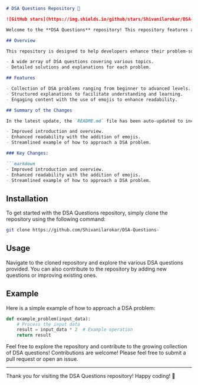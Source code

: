```markdown
# DSA Questions Repository 🎉

![GitHub stars](https://img.shields.io/github/stars/Shivanilarokar/DSA-Questions-) ![GitHub forks](https://img.shields.io/github/forks/Shivanilarokar/DSA-Questions-) ![GitHub issues](https://img.shields.io/github/issues/Shivanilarokar/DSA-Questions-)

Welcome to the **DSA Questions** repository! This repository features a comprehensive collection of Data Structures and Algorithms (DSA) questions designed to help developers enhance their problem-solving skills.

## Overview

This repository is designed to help developers enhance their problem-solving skills through:

- A wide array of DSA questions covering various topics.
- Detailed solutions and explanations for each problem.

## Features

- Collection of DSA problems ranging from beginner to advanced levels.
- Structured explanations to facilitate understanding and learning.
- Engaging content with the use of emojis to enhance readability.

## Summary of the Changes

In the latest update, the `README.md` file has been auto-updated to include:

- Improved introduction and overview.
- Enhanced readability with the addition of emojis.
- Streamlined example of how to approach a DSA problem.

### Key Changes:

```markdown
- Improved introduction and overview.
- Enhanced readability with the addition of emojis.
- Streamlined example of how to approach a DSA problem.
```

## Installation

To get started with the DSA Questions repository, simply clone the repository using the following command:

```bash
git clone https://github.com/Shivanilarokar/DSA-Questions-
```

## Usage

Navigate to the cloned repository and explore the various DSA questions provided. You can also contribute to the repository by adding new questions or improving existing ones.

## Example

Here is a simple example of how to approach a DSA problem:

```python
def example_problem(input_data):
    # Process the input data
    result = input_data * 2  # Example operation
    return result
```

Feel free to explore the repository and contribute to the growing collection of DSA questions! Contributions are welcome! Please feel free to submit a pull request or open an issue.

---

Thank you for visiting the DSA Questions repository! Happy coding! 🎉
```